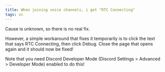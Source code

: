 ```yaml
---
title: When joining voice channels, i get "RTC Connecting"
tags: vc
---
```


Cause is unknown, so there is no real fix.

However, a simple workaround that fixes it temporarily is to click the text that says RTC Connecting, then click Debug. Close the page that opens again and it should now be fixed!

Note that you need Discord Developer Mode (Discord Settings > Advanced > Developer Mode) enabled to do this!
